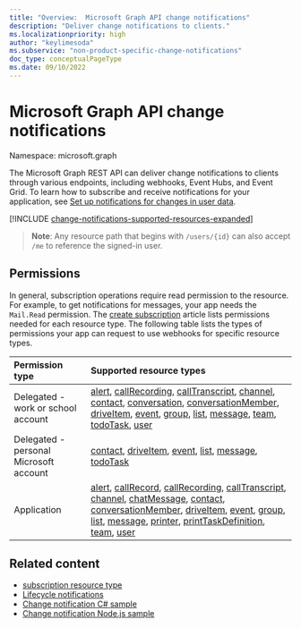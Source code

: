 ```yaml
---
title: "Overview:  Microsoft Graph API change notifications"
description: "Deliver change notifications to clients."
ms.localizationpriority: high
author: "keylimesoda"
ms.subservice: "non-product-specific-change-notifications"
doc_type: conceptualPageType
ms.date: 09/10/2022
---
```


# Microsoft Graph API change notifications

Namespace: microsoft.graph

The Microsoft Graph REST API can deliver change notifications to clients through various endpoints, including webhooks, Event Hubs, and Event Grid. To learn how to subscribe and receive notifications for your application, see [Set up notifications for changes in user data](/graph/change-notifications-overview).

[!INCLUDE [change-notifications-supported-resources-expanded](../../../concepts/includes/change-notifications-supported-resources-expanded.md)]

> **Note**: Any resource path that begins with `/users/{id}` can also accept `/me` to reference the signed-in user.

## Permissions

In general, subscription operations require read permission to the resource. For example, to get notifications for messages, your app needs the `Mail.Read` permission. The [create subscription](../api/subscription-post-subscriptions.md) article lists permissions needed for each resource type. The following table lists the types of permissions your app can request to use webhooks for specific resource types.

| Permission type                        | Supported resource types                                                      |
| :------------------------------------- | :------------------------------------------------------------------------------------ |
| Delegated - work or school account     | [alert][], [callRecording][], [callTranscript][], [channel][], [contact][], [conversation][], [conversationMember][], [driveItem][], [event][], [group][], [list][], [message][], [team][], [todoTask][], [user][]|
| Delegated - personal Microsoft account | [contact][], [driveItem][], [event][], [list][], [message][], [todoTask][]                                        |
| Application                            | [alert][], [callRecord][], [callRecording][], [callTranscript][], [channel][], [chatMessage][], [contact][], [conversationMember][], [driveItem][], [event][], [group][], [list][], [message][], [printer][], [printTaskDefinition][], [team][], [user][]|

## Related content

- [subscription resource type](./subscription.md)
- [Lifecycle notifications](/graph/change-notifications-lifecycle-events)
- [Change notification C# sample](https://github.com/OfficeDev/Microsoft-Teams-Samples/blob/main/samples/graph-change-notification/csharp)
- [Change notification Node.js sample](https://github.com/OfficeDev/Microsoft-Teams-Samples/blob/main/samples/graph-change-notification/nodejs)

<!-- Links -->
[chat]: ./chat.md
[chatMessage]: ./chatmessage.md
[contact]: ./contact.md
[conversation]: ./conversation.md
[conversationMember]: ./conversationmember.md
[channel]: ./channel.md
[driveItem]: ./driveitem.md
[list]: ./list.md
[site]: ./site.md
[event]: ./event.md
[group]: ./group.md
[message]: ./message.md
[user]: ./user.md
[callRecord]: ./callrecords-callrecord.md
[alert]: ./alert.md
[printer]: ./printer.md
[printTaskDefinition]: ./printtaskdefinition.md
[team]: ./team.md
[To Do task]: ./todotask.md
[todoTask]: ./todotask.md
[callTranscript]: ./calltranscript.md
[callRecording]: ./callrecording.md
